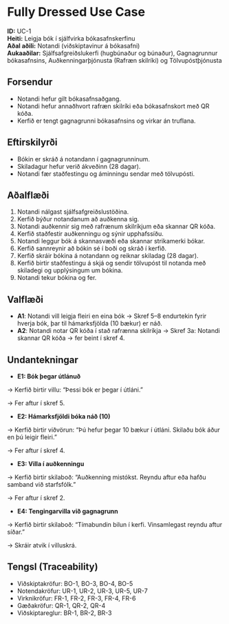# Fully Dressed Use Case

**ID:** UC-1  
**Heiti:** Leigja bók í sjálfvirka bókasafnskerfinu  
**Aðal aðili:** Notandi (viðskiptavinur á bókasafni)  
**Aukaaðilar:** Sjálfsafgreiðslukerfi (hugbúnaður og búnaður), Gagnagrunnur bókasafnsins, Auðkenningarþjónusta (Rafræn skilríki) og Tölvupóstþjónusta  

## Forsendur
- Notandi hefur gilt bókasafnsaðgang.
- Notandi hefur annaðhvort rafræn skilríki eða bókasafnskort með QR kóða.
- Kerfið er tengt gagnagrunni bókasafnsins og virkar án truflana.

## Eftirskilyrði
- Bókin er skráð á notandann í gagnagrunninum.
- Skiladagur hefur verið ákveðinn (28 dagar).
- Notandi fær staðfestingu og áminningu sendar með tölvupósti.

## Aðalflæði
1. Notandi nálgast sjálfsafgreiðslustöðina.
2. Kerfið býður notandanum að auðkenna sig.
3. Notandi auðkennir sig með rafrænum skilríkjum eða skannar QR kóða.
4. Kerfið staðfestir auðkenningu og sýnir upphafssíðu.
5. Notandi leggur bók á skannasvæði eða skannar strikamerki bókar.
6. Kerfið sannreynir að bókin sé í boði og skráð í kerfið.
7. Kerfið skráir bókina á notandann og reiknar skiladag (28 dagar).
8. Kerfið birtir staðfestingu á skjá og sendir tölvupóst til notanda með skiladegi og upplýsingum um bókina.
9. Notandi tekur bókina og fer.

## Valflæði
- **A1**: Notandi vill leigja fleiri en eina bók → Skref 5–8 endurtekin fyrir hverja bók, þar til hámarksfjölda (10 bækur) er náð.
- **A2**: Notandi notar QR kóða í stað rafrænna skilríkja → Skref 3a: Notandi skannar QR kóða → fer beint í skref 4.


## Undantekningar
- **E1: Bók þegar útlánuð**

→ Kerfið birtir villu: “Þessi bók er þegar í útláni.”

→ Fer aftur í skref 5.

- **E2: Hámarksfjöldi bóka náð (10)**
  
→ Kerfið birtir viðvörun: “Þú hefur þegar 10 bækur í útláni. Skilaðu bók áður en þú leigir fleiri.”

→ Fer aftur í skref 4.

- **E3: Villa í auðkenningu**
  
→ Kerfið birtir skilaboð: “Auðkenning mistókst. Reyndu aftur eða hafðu samband við starfsfólk.”

→ Fer aftur í skref 2.

- **E4: Tengingarvilla við gagnagrunn**
  
→ Kerfið birtir skilaboð: “Tímabundin bilun í kerfi. Vinsamlegast reyndu aftur síðar.”

→ Skráir atvik í villuskrá.

## Tengsl (Traceability)
- Viðskiptakröfur: BO-1, BO-3, BO-4, BO-5
- Notendakröfur: UR-1, UR-2, UR-3, UR-5, UR-7
- Virknikröfur: FR-1, FR-2, FR-3, FR-4, FR-6
- Gæðakröfur: QR-1, QR-2, QR-4
- Viðskiptareglur: BR-1, BR-2, BR-3
